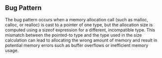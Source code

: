 ## Bug Pattern

The bug pattern occurs when a memory allocation call (such as malloc, calloc, or realloc) is cast to a pointer of one type, but the allocation size is computed using a sizeof expression for a different, incompatible type. This mismatch between the pointed-to type and the type used in the size calculation can lead to allocating the wrong amount of memory and result in potential memory errors such as buffer overflows or inefficient memory usage.